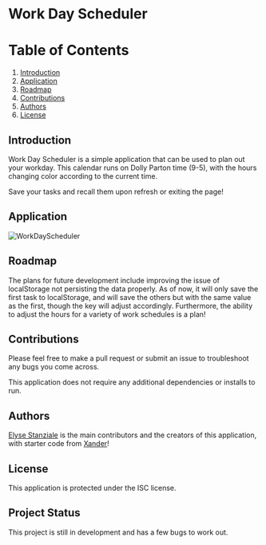 # Work Day Scheduler
# Table of Contents
1. [Introduction](#introduction)
2. [Application](#application)
3. [Roadmap](#roadmap)
4. [Contributions](#contributions)
5. [Authors](#authors)
6. [License](#license)


## <a id="introduction">Introduction</a>
Work Day Scheduler is a simple application that can be used to plan out your workday. This calendar runs on Dolly Parton time (9-5), with the hours changing color according to the current time.

Save your tasks and recall them upon refresh or exiting the page!

## <a id="application">Application</a>
![WorkDayScheduler](https://user-images.githubusercontent.com/95983252/171503082-ce1b3ea9-3b9a-40df-80c4-d8859c95deec.gif)

## <a id="roadmap">Roadmap</a>
The plans for future development include improving the issue of localStorage not persisting the data properly. As of now, it will only save the first task to localStorage, and will save the others but with the same value as the first, though the key will adjust accordingly. Furthermore, the ability to adjust the hours for a variety of work schedules is a plan!

## <a id="contributions">Contributions</a>
Please feel free to make a pull request or submit an issue to troubleshoot any bugs you come across.

This application does not require any additional dependencies or installs to run.

## <a id="authors">Authors</a>
[Elyse Stanziale](https://github.com/elystanz) is the main contributors and the creators of this application, with starter code from [Xander](https://github.com/Xandromus)!

## <a id="license">License</a>
This application is protected under the ISC license.

## <a id=#status>Project Status</a>
This project is still in development and has a few bugs to work out.
